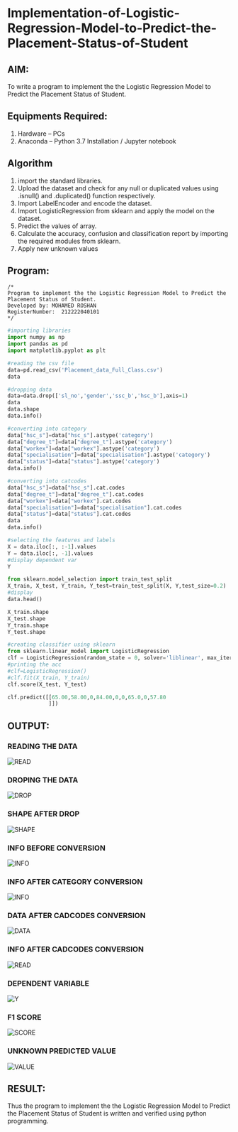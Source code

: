 # Implementation-of-Logistic-Regression-Model-to-Predict-the-Placement-Status-of-Student

## AIM:
To write a program to implement the the Logistic Regression Model to Predict the Placement Status of Student.

## Equipments Required:
1. Hardware – PCs
2. Anaconda – Python 3.7 Installation / Jupyter notebook

## Algorithm

1. import the standard libraries.
2. Upload the dataset and check for any null or duplicated values using .isnull() and .duplicated() function respectively.
3. Import LabelEncoder and encode the dataset.
4. Import LogisticRegression from sklearn and apply the model on the dataset.
5. Predict the values of array.
6. Calculate the accuracy, confusion and classification report by importing the required modules from sklearn.
7. Apply new unknown values 

## Program:
```
/*
Program to implement the the Logistic Regression Model to Predict the Placement Status of Student.
Developed by: MOHAMED ROSHAN
RegisterNumber:  212222040101
*/
```
```py
#importing libraries
import numpy as np
import pandas as pd
import matplotlib.pyplot as plt

#reading the csv file
data=pd.read_csv('Placement_data_Full_Class.csv')
data

#dropping data
data=data.drop(['sl_no','gender','ssc_b','hsc_b'],axis=1)
data
data.shape
data.info()

#converting into category
data["hsc_s"]=data["hsc_s"].astype('category')
data["degree_t"]=data["degree_t"].astype('category')
data["workex"]=data["workex"].astype('category')
data["specialisation"]=data["specialisation"].astype('category')
data["status"]=data["status"].astype('category')
data.info()

#converting into catcodes
data["hsc_s"]=data["hsc_s"].cat.codes
data["degree_t"]=data["degree_t"].cat.codes
data["workex"]=data["workex"].cat.codes
data["specialisation"]=data["specialisation"].cat.codes
data["status"]=data["status"].cat.codes
data
data.info()

#selecting the features and labels
X = data.iloc[:, :-1].values
Y = data.iloc[:, -1].values
#display dependent var
Y

from sklearn.model_selection import train_test_split
X_train, X_test, Y_train, Y_test=train_test_split(X, Y,test_size=0.2)
#display
data.head()

X_train.shape
X_test.shape
Y_train.shape
Y_test.shape

#creating classifier using sklearn
from sklearn.linear_model import LogisticRegression
clf = LogisticRegression(random_state = 0, solver='liblinear', max_iter = 10000).fit(X_train, Y_train)
#printing the acc
#clf=LogisticRegression()
#clf.fit(X_train, Y_train)
clf.score(X_test, Y_test)

clf.predict([[65.00,58.00,0,84.00,0,0,65.0,0,57.80
             ]])

```

## OUTPUT:
### READING THE DATA
![READ](./4a.png)
### DROPING THE DATA
![DROP](./4b.png)
### SHAPE AFTER DROP
![SHAPE](./4c.png)
### INFO BEFORE CONVERSION
![INFO](./4d.png)
### INFO AFTER CATEGORY CONVERSION
![INFO](./4e.png)
### DATA AFTER CADCODES CONVERSION
![DATA](./4f.png)
### INFO AFTER CADCODES CONVERSION
![READ](./4g.png)
### DEPENDENT VARIABLE
![Y](./4h.png)
### F1 SCORE
![SCORE](./4i.png)
### UNKNOWN PREDICTED VALUE
![VALUE](./4j.png)


## RESULT:
Thus the program to implement the the Logistic Regression Model to Predict the Placement Status of Student is written and verified using python programming.
